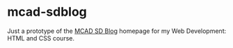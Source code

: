 # mcad-sdblog

Just a prototype of the [MCAD SD Blog](http://mcadsustainabledesign.com) homepage for my Web Development: HTML and CSS course.
